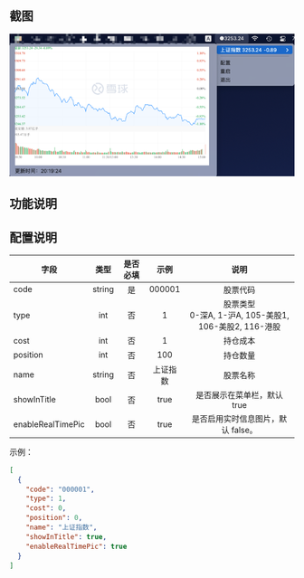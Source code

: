 ## 截图
![img.png](img.png)

## 功能说明


## 配置说明

| 字段                |   类型   | 是否必填 |   示例   |                      说明                       |
|-------------------|:------:|:----:|:------:|:---------------------------------------------:|
| code              | string |  是   | 000001 |                     股票代码                      |
| type              |  int   |  否   |   1    | 股票类型<br/>0-深A, 1-沪A, 105-美股1, 106-美股2, 116-港股 |
| cost              |  int   |  否   |   1    |                     持仓成本                      |
| position          |  int   |  否   |  100   |                     持仓数量                      |
| name              | string |  否   |  上证指数  |                     股票名称                      |   
| showInTitle       |  bool  |  否   |  true  |               是否展示在菜单栏，默认 true                |
| enableRealTimePic |  bool  |  否   |  true  |             是否启用实时信息图片，默认 false。              |

示例：
```json
[
  {
    "code": "000001",
    "type": 1,
    "cost": 0,
    "position": 0,
    "name": "上证指数",
    "showInTitle": true,
    "enableRealTimePic": true
  }
]
```